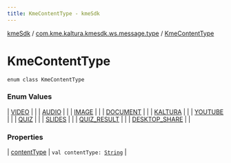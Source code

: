 ```yaml
---
title: KmeContentType - kmeSdk
---
```


[kmeSdk](../../index.html) / [com.kme.kaltura.kmesdk.ws.message.type](../index.html) / [KmeContentType](./index.html)

# KmeContentType

`enum class KmeContentType`

### Enum Values

| [VIDEO](-v-i-d-e-o.html) |  |
| [AUDIO](-a-u-d-i-o.html) |  |
| [IMAGE](-i-m-a-g-e.html) |  |
| [DOCUMENT](-d-o-c-u-m-e-n-t.html) |  |
| [KALTURA](-k-a-l-t-u-r-a.html) |  |
| [YOUTUBE](-y-o-u-t-u-b-e.html) |  |
| [QUIZ](-q-u-i-z.html) |  |
| [SLIDES](-s-l-i-d-e-s.html) |  |
| [QUIZ_RESULT](-q-u-i-z_-r-e-s-u-l-t.html) |  |
| [DESKTOP_SHARE](-d-e-s-k-t-o-p_-s-h-a-r-e.html) |  |

### Properties

| [contentType](content-type.html) | `val contentType: `[`String`](https://kotlinlang.org/api/latest/jvm/stdlib/kotlin/-string/index.html) |

